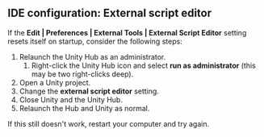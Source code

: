 ## IDE configuration: External script editor

If the **Edit | Preferences | External Tools | External Script Editor** setting resets itself on startup, consider the following steps:

1. Relaunch the Unity Hub as an administrator.
   1. Right-click the Unity Hub icon and select **run as administrator** (this may be two right-clicks deep).
1. Open a Unity project.
1. Change the **external script editor** setting.
1. Close Unity and the Unity Hub.
1. Relaunch the Hub and Unity as normal.

If this still doesn't work, restart your computer and try again.
